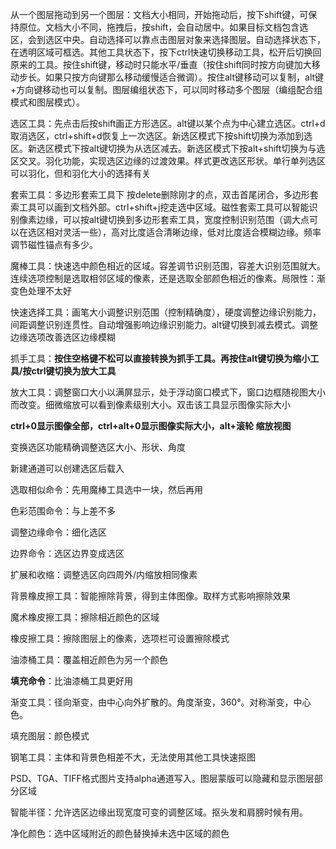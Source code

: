 
从一个图层拖动到另一个图层：文档大小相同，开始拖动后，按下shift键，可保持原位。文档大小不同，拖拽后，按shift，会自动居中。如果目标文档包含选区，会到选区中央。自动选择可以靠点击图层对象来选择图层。自动选择状态下，在透明区域可框选。其他工具状态下，按下ctrl快速切换移动工具，松开后切换回原来的工具。按住shift键，移动时只能水平/垂直（按住shift同时按方向键加大移动步长。如果只按方向键那么移动缓慢适合微调）。按住alt键移动可以复制，alt键+方向键移动也可以复制。图层编组状态下，可以同时移动多个图层（编组配合组模式和图层模式）。

选区工具：先点击后按shift画正方形选区。alt键以某个点为中心建立选区。ctrl+d取消选区，ctrl+shift+d恢复上一次选区。新选区模式下按shift切换为添加到选区。新选区模式下按alt键切换为从选区减去。新选区模式下按alt+shift切换为与选区交叉。羽化功能，实现选区边缘的过渡效果。样式更改选区形状。单行单列选区可以羽化，但和羽化大小的选择有关

套索工具：多边形套索工具下 按delete删除刚才的点，双击首尾闭合，多边形套索工具可以画到文档外部。ctrl+shift+j挖走选中区域。磁性套索工具可以智能识别像素边缘，可以按alt键切换到多边形套索工具，宽度控制识别范围（调大点可以在选区相对灵活一些），高对比度适合清晰边缘，低对比度适合模糊边缘。频率调节磁性锚点有多少。

魔棒工具：快速选中颜色相近的区域。容差调节识别范围，容差大识别范围就大。连续选项控制是选取相邻区域的像素，还是选取全部颜色相近的像素。局限性：渐变色处理不太好

快速选择工具：画笔大小调整识别范围（控制精确度），硬度调整边缘识别能力，间距调整识别连贯性。自动增强影响边缘识别能力。alt键切换到减去模式。调整边缘选项改善选区边缘模糊

抓手工具：**按住空格键不松可以直接转换为抓手工具。再按住alt键切换为缩小工具/按ctrl键切换为放大工具**

放大工具：调整窗口大小以满屏显示，处于浮动窗口模式下，窗口边框随视图大小而改变。细微缩放可以看到像素级别大小。双击该工具显示图像实际大小

**ctrl+0显示图像全部，ctrl+alt+0显示图像实际大小，alt+滚轮 缩放视图**

变换选区功能精确调整选区大小、形状、角度

新建通道可以创建选区后载入

选取相似命令：先用魔棒工具选中一块，然后再用

色彩范围命令：与上差不多

调整边缘命令：细化选区

边界命令：选区边界变成选区

扩展和收缩：调整选区向四周外/内缩放相同像素

背景橡皮擦工具：智能擦除背景，得到主体图像。取样方式影响擦除效果

魔术橡皮擦工具：擦除相近颜色的区域

橡皮擦工具：擦除图层上的像素，选项栏可设置擦除模式

油漆桶工具：覆盖相近颜色为另一个颜色

**填充命令**：比油漆桶工具更好用

渐变工具：径向渐变，由中心向外扩散的。角度渐变，360°。对称渐变，中心色。

填充图层：颜色模式

钢笔工具：主体和背景色相差不大，无法使用其他工具快速抠图

PSD、TGA、TIFF格式图片支持alpha通道写入。图层蒙版可以隐藏和显示图层部分区域

智能半径：允许选区边缘出现宽度可变的调整区域。抠头发和肩膀时候有用。

净化颜色：选中区域附近的颜色替换掉未选中区域的颜色
